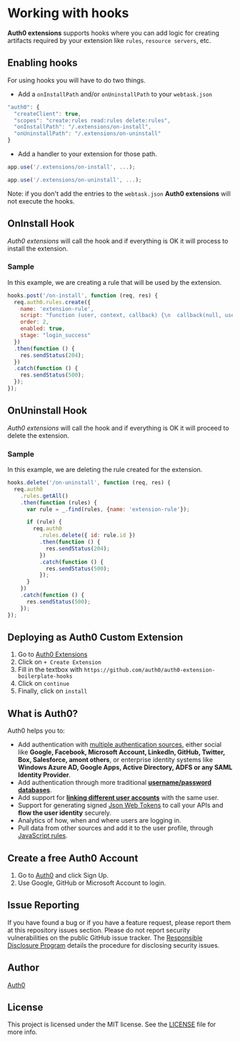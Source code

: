 # Working with hooks

**Auth0 extensions** supports hooks where you can add logic for creating artifacts required by your extension like `rules`, `resource servers`, etc.

## Enabling hooks

For using hooks you will have to do two things. 

- Add a `onInstallPath` and/or `onUninstallPath` to your `webtask.json`

```javascript
"auth0": {
  "createClient": true,
  "scopes": "create:rules read:rules delete:rules",
  "onInstallPath": "/.extensions/on-install",
  "onUninstallPath": "/.extensions/on-uninstall"
}
```

- Add a handler to your extension for those path.

```javascript
app.use('/.extensions/on-install', ...);

app.use('/.extensions/on-uninstall', ...);
```

Note: if you don't add the entries to the `webtask.json` **Auth0 extensions** will not execute the hooks.

## OnInstall Hook

*Auth0 extensions* will call the hook and if everything is OK it will process to install the extension.

### Sample

In this example, we are creating a rule that will be used by the extension.

```javascript
hooks.post('/on-install', function (req, res) {
  req.auth0.rules.create({
    name: 'extension-rule',
    script: "function (user, context, callback) {\n  callback(null, user, context);\n}",
    order: 2,
    enabled: true,
    stage: "login_success"
  })
  .then(function () {
    res.sendStatus(204);
  })
  .catch(function () {
    res.sendStatus(500);
  });
});
```

## OnUninstall Hook 

*Auth0 extensions* will call the hook and if everything is OK it will proceed to delete the extension.

### Sample

In this example, we are deleting the rule created for the extension.

```javascript
hooks.delete('/on-uninstall', function (req, res) {
  req.auth0
    .rules.getAll()
    .then(function (rules) {
      var rule = _.find(rules, {name: 'extension-rule'});

      if (rule) {
        req.auth0
          .rules.delete({ id: rule.id })
          .then(function () {
            res.sendStatus(204);
          })
          .catch(function () {
            res.sendStatus(500);
          });
      }
    })
    .catch(function () {
      res.sendStatus(500);
    });
});
```

## Deploying as Auth0 Custom Extension

1. Go to [Auth0 Extensions](https://manage.auth0.com/#/extensions)
2. Click on `+ Create Extension`
3. Fill in the textbox with `https://github.com/auth0/auth0-extension-boilerplate-hooks`
4. Click on `continue`
5. Finally, click on `install`

## What is Auth0?

Auth0 helps you to:

* Add authentication with [multiple authentication sources](https://docs.auth0.com/identityproviders), either social like **Google, Facebook, Microsoft Account, LinkedIn, GitHub, Twitter, Box, Salesforce, amont others**, or enterprise identity systems like **Windows Azure AD, Google Apps, Active Directory, ADFS or any SAML Identity Provider**.
* Add authentication through more traditional **[username/password databases](https://docs.auth0.com/mysql-connection-tutorial)**.
* Add support for **[linking different user accounts](https://docs.auth0.com/link-accounts)** with the same user.
* Support for generating signed [Json Web Tokens](https://docs.auth0.com/jwt) to call your APIs and **flow the user identity** securely.
* Analytics of how, when and where users are logging in.
* Pull data from other sources and add it to the user profile, through [JavaScript rules](https://docs.auth0.com/rules).

## Create a free Auth0 Account

1. Go to [Auth0](https://auth0.com/signup) and click Sign Up.
2. Use Google, GitHub or Microsoft Account to login.

## Issue Reporting

If you have found a bug or if you have a feature request, please report them at this repository issues section. Please do not report security vulnerabilities on the public GitHub issue tracker. The [Responsible Disclosure Program](https://auth0.com/whitehat) details the procedure for disclosing security issues.

## Author

[Auth0](auth0.com)

## License

This project is licensed under the MIT license. See the [LICENSE](LICENSE) file for more info.

